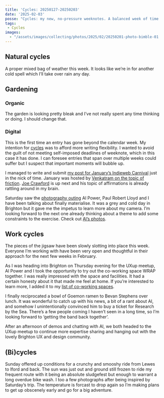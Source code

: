 ```yaml
---
title: 'Cycles: 20250127-20250203'
date: '2025-02-03'
posse: "Cycles: my new, no-pressure weeknotes. A balanced week of time opposite and away from the keyboard."
tags:
 - Cycles
images:
  - "/assets/images/collecting/photos/2025/02/20250201-photo-bimble-01.jpg"
---
```


## Natural cycles

A proper mixed bag of weather this week. It looks like we’re in for another cold spell which I’ll take over rain any day.

## Gardening

### Organic

The garden is looking pretty bleak and I’ve not really spent any time thinking or doing. I should change that.

### Digital

This is the first time an entry has gone beyond the calendar week. My intention for [cycles](/collecting/cycles/) was to afford more writing flexibility. I wanted to avoid the guilt of not meeting self-imposed deadlines of weeknote, which in this case it has done. I can foresee entries that span over multiple weeks could suffer but I suspect that important moments will bubble up.

I managed to write and submit [my post for January’s Indieweb Carnival](https://benjamin.parry.is/writing/2025/01/indieweb-carnival-friction/) just in the nick of time. January was hosted by [Venkatram on the topic of friction](https://vhbelvadi.com/indieweb-carnival-friction). [Joe Crawford](https://artlung.com) is up next and his topic of affirmations is already rattling around in my brain.

Saturday saw the [photography outing](/collecting/photos/2025/02/brighon-photography-bimble/) Al Power, Paul Robert Lloyd and I have been talking about finally materialise. It was a grey and cold day in Brighton but it gave me the impetus to learn more about my camera. I’m looking forward to the next one already thinking about a theme to add some constraints to the exercise. Check out [Al’s photos](https://www.alpower.com/photos/camera-wander-on-a-grey-day).

## Work cycles

The pieces of the jigsaw have been slowly slotting into place this week. Everyone I’m working with have been very open and thoughtful in their approach for the next few weeks in February.

As I was heading into Brighton on Thursday evening for the UXup meetup, Al Power and I took the opportunity to try out the co-working space WRAP together. I was really impressed with the space and facilities. It had a certain honesty about it that made me feel at home. If you’re interested to learn more, I added it to my [list of co-working spaces](https://benjamin.parry.is/collecting/lists/co-working-spaces/).

I finally reciprocated a bowl of Goemon ramen to Bevan Stephens over lunch. It was wonderful to catch up with his news, a bit of a rant about AI, and somehow I unintentionally convinced him to buy a ticket for Research by the Sea. There’s a few people coming I haven’t seen in a long time, so I’m looking forward to ‘getting the band back together’.

After an afternoon of demos and chatting with Al, we both headed to the UXup meetup to continue more expertise sharing and hanging out with the lovely Brighton UX and design community.

## (Bi)cycles

Sunday offered up conditions for a crunchy and smooshy ride from Lewes to Iford and back. The sun was just out and ground still frozen to ride my frequent route with it being an absolute sludgefest but enough to warrant a long overdue bike wash. I too a few photographs after being inspired by Saturday’s trip. The temperature is forcast to drop again so I’m making plans to get up obscenely early and go for a big adventure.